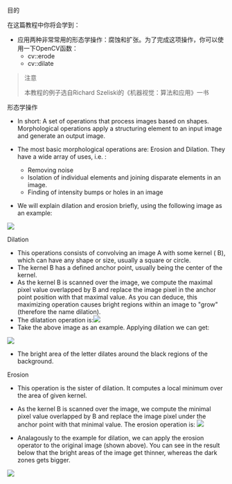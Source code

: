 目的

在这篇教程中你将会学到：

* 应用两种非常常用的形态学操作：腐蚀和扩张。为了完成这项操作，你可以使用一下OpenCV函数：
    * cv::erode
    * cv::dilate

> 注意
> 
> 本教程的例子选自Richard Szeliski的《机器视觉：算法和应用》一书

形态学操作

* In short: A set of operations that process images based on shapes. Morphological operations apply a structuring element to an input image and generate an output image.

* The most basic morphological operations are: Erosion and Dilation. They have a wide array of uses, i.e. :

    * Removing noise
    * Isolation of individual elements and joining disparate elements in an image.
    * Finding of intensity bumps or holes in an image

* We will explain dilation and erosion briefly, using the following image as an example:

![](https://docs.opencv.org/4.1.0/Morphology_1_Tutorial_Theory_Original_Image.png)

Dilation

* This operations consists of convolving an image A with some kernel ( B), which can have any shape or size, usually a square or circle.
* The kernel B has a defined anchor point, usually being the center of the kernel.
* As the kernel B is scanned over the image, we compute the maximal pixel value overlapped by B and replace the image pixel in the anchor point position with that maximal value. As you can deduce, this maximizing operation causes bright regions within an image to "grow" (therefore the name dilation).
* The dilatation operation is:![](http://latex.codecogs.com/gif.latex?\texttt{dst}(x,y)=\max_{(x',y'):\,\texttt{element}(x',y')\ne0}\texttt{src}(x+x',y+y'))
* Take the above image as an example. Applying dilation we can get:

![](https://docs.opencv.org/4.1.0/Morphology_1_Tutorial_Theory_Dilation.png)

* The bright area of the letter dilates around the black regions of the background.

Erosion

* This operation is the sister of dilation. It computes a local minimum over the area of given kernel.
* As the kernel B is scanned over the image, we compute the minimal pixel value overlapped by B and replace the image pixel under the anchor point with that minimal value.
The erosion operation is: ![](http://latex.codecogs.com/gif.latex?\texttt{dst}(x,y)=\min_{(x',y'):\,\texttt{element}(x',y')\ne0}\texttt{src}(x+x',y+y'))

* Analagously to the example for dilation, we can apply the erosion operator to the original image (shown above). You can see in the result below that the bright areas of the image get thinner, whereas the dark zones gets bigger.

![](https://docs.opencv.org/4.1.0/Morphology_1_Tutorial_Theory_Erosion.png)